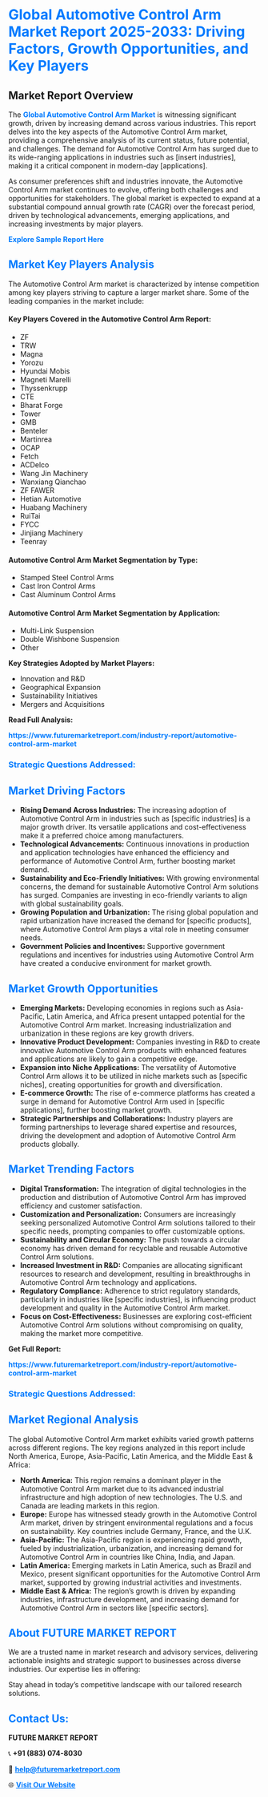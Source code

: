 <h1 style="color: #007BFF;">Global Automotive Control Arm Market Report 2025-2033: Driving Factors, Growth Opportunities, and Key Players</h1>

<section id="overview">
<h2>Market Report Overview</h2>
<p>The <a href="https://www.futuremarketreport.com/industry-report/automotive-control-arm-market" style="color: #007BFF; text-decoration: none;"><strong>Global Automotive Control Arm Market</strong></a> is witnessing significant growth, driven by increasing demand across various industries. This report delves into the key aspects of the Automotive Control Arm market, providing a comprehensive analysis of its current status, future potential, and challenges. The demand for Automotive Control Arm has surged due to its wide-ranging applications in industries such as [insert industries], making it a critical component in modern-day [applications].</p>
<p>As consumer preferences shift and industries innovate, the Automotive Control Arm market continues to evolve, offering both challenges and opportunities for stakeholders. The global market is expected to expand at a substantial compound annual growth rate (CAGR) over the forecast period, driven by technological advancements, emerging applications, and increasing investments by major players.</p>
</section>

<section id="overview">
<p><a href="https://www.futuremarketreport.com/request-sample/reportId=88795" style="color: #007BFF; text-decoration: none;"><strong>Explore Sample Report Here</strong></a></p>
</section>

<section id="key-players">
<h2 style="color: #007BFF;">Market Key Players Analysis</h2>
<p>The Automotive Control Arm market is characterized by intense competition among key players striving to capture a larger market share. Some of the leading companies in the market include:</p>
<h4>Key Players Covered in the Automotive Control Arm Report:</h4>
<ul><li>ZF</li><li>TRW</li><li>Magna</li><li>Yorozu</li><li>Hyundai Mobis</li><li>Magneti Marelli</li><li>Thyssenkrupp</li><li>CTE</li><li>Bharat Forge</li><li>Tower</li><li>GMB</li><li>Benteler</li><li>Martinrea</li><li>OCAP</li><li>Fetch</li><li>ACDelco</li><li>Wang Jin Machinery</li><li>Wanxiang Qianchao</li><li>ZF FAWER</li><li>Hetian Automotive</li><li>Huabang Machinery</li><li>RuiTai</li><li>FYCC</li><li>Jinjiang Machinery</li><li>Teenray</li></ul>
<h4>Automotive Control Arm Market Segmentation by Type:</h4>
<ul><li>Stamped Steel Control Arms</li><li>Cast Iron Control Arms</li><li>Cast Aluminum Control Arms</li></ul>

<h4>Automotive Control Arm Market Segmentation by Application:</h4>
<ul><li>Multi-Link Suspension</li><li>Double Wishbone Suspension</li><li>Other</li></ul>
<p><strong>Key Strategies Adopted by Market Players:</strong></p>
<ul>
<li>Innovation and R&D</li>
<li>Geographical Expansion</li>
<li>Sustainability Initiatives</li>
<li>Mergers and Acquisitions</li>
</ul>
</section>

<section>
<p><strong>Read Full Analysis: </strong></p><a href="https://www.futuremarketreport.com/industry-report/automotive-control-arm-market" style="color: #007BFF; text-decoration: none;"><strong>https://www.futuremarketreport.com/industry-report/automotive-control-arm-market</strong></a>
<h3 style="color: #007BFF;">Strategic Questions Addressed:</h3>
</section>

<section id="driving-factors">
<h2 style="color: #007BFF;">Market Driving Factors</h2>
<ul>
<li><strong>Rising Demand Across Industries:</strong> The increasing adoption of Automotive Control Arm in industries such as [specific industries] is a major growth driver. Its versatile applications and cost-effectiveness make it a preferred choice among manufacturers.</li>
<li><strong>Technological Advancements:</strong> Continuous innovations in production and application technologies have enhanced the efficiency and performance of Automotive Control Arm, further boosting market demand.</li>
<li><strong>Sustainability and Eco-Friendly Initiatives:</strong> With growing environmental concerns, the demand for sustainable Automotive Control Arm solutions has surged. Companies are investing in eco-friendly variants to align with global sustainability goals.</li>
<li><strong>Growing Population and Urbanization:</strong> The rising global population and rapid urbanization have increased the demand for [specific products], where Automotive Control Arm plays a vital role in meeting consumer needs.</li>
<li><strong>Government Policies and Incentives:</strong> Supportive government regulations and incentives for industries using Automotive Control Arm have created a conducive environment for market growth.</li>
</ul>
</section>

<section id="growth-opportunities">
<h2 style="color: #007BFF;">Market Growth Opportunities</h2>
<ul>
<li><strong>Emerging Markets:</strong> Developing economies in regions such as Asia-Pacific, Latin America, and Africa present untapped potential for the Automotive Control Arm market. Increasing industrialization and urbanization in these regions are key growth drivers.</li>
<li><strong>Innovative Product Development:</strong> Companies investing in R&D to create innovative Automotive Control Arm products with enhanced features and applications are likely to gain a competitive edge.</li>
<li><strong>Expansion into Niche Applications:</strong> The versatility of Automotive Control Arm allows it to be utilized in niche markets such as [specific niches], creating opportunities for growth and diversification.</li>
<li><strong>E-commerce Growth:</strong> The rise of e-commerce platforms has created a surge in demand for Automotive Control Arm used in [specific applications], further boosting market growth.</li>
<li><strong>Strategic Partnerships and Collaborations:</strong> Industry players are forming partnerships to leverage shared expertise and resources, driving the development and adoption of Automotive Control Arm products globally.</li>
</ul>
</section>

<section id="trending-factors">
<h2 style="color: #007BFF;">Market Trending Factors</h2>
<ul>
<li><strong>Digital Transformation:</strong> The integration of digital technologies in the production and distribution of Automotive Control Arm has improved efficiency and customer satisfaction.</li>
<li><strong>Customization and Personalization:</strong> Consumers are increasingly seeking personalized Automotive Control Arm solutions tailored to their specific needs, prompting companies to offer customizable options.</li>
<li><strong>Sustainability and Circular Economy:</strong> The push towards a circular economy has driven demand for recyclable and reusable Automotive Control Arm solutions.</li>
<li><strong>Increased Investment in R&D:</strong> Companies are allocating significant resources to research and development, resulting in breakthroughs in Automotive Control Arm technology and applications.</li>
<li><strong>Regulatory Compliance:</strong> Adherence to strict regulatory standards, particularly in industries like [specific industries], is influencing product development and quality in the Automotive Control Arm market.</li>
<li><strong>Focus on Cost-Effectiveness:</strong> Businesses are exploring cost-efficient Automotive Control Arm solutions without compromising on quality, making the market more competitive.</li>
</ul>
</section>

<section>
<p><strong>Get Full Report: </strong></p><a href="https://www.futuremarketreport.com/industry-report/automotive-control-arm-market" style="color: #007BFF; text-decoration: none;"><strong>https://www.futuremarketreport.com/industry-report/automotive-control-arm-market</strong></a>
<h3 style="color: #007BFF;">Strategic Questions Addressed:</h3>
</section>


<section id="regional-analysis">
<h2 style="color: #007BFF;">Market Regional Analysis</h2>
<p>The global Automotive Control Arm market exhibits varied growth patterns across different regions. The key regions analyzed in this report include North America, Europe, Asia-Pacific, Latin America, and the Middle East & Africa:</p>
<ul>
<li><strong>North America:</strong> This region remains a dominant player in the Automotive Control Arm market due to its advanced industrial infrastructure and high adoption of new technologies. The U.S. and Canada are leading markets in this region.</li>
<li><strong>Europe:</strong> Europe has witnessed steady growth in the Automotive Control Arm market, driven by stringent environmental regulations and a focus on sustainability. Key countries include Germany, France, and the U.K.</li>
<li><strong>Asia-Pacific:</strong> The Asia-Pacific region is experiencing rapid growth, fueled by industrialization, urbanization, and increasing demand for Automotive Control Arm in countries like China, India, and Japan.</li>
<li><strong>Latin America:</strong> Emerging markets in Latin America, such as Brazil and Mexico, present significant opportunities for the Automotive Control Arm market, supported by growing industrial activities and investments.</li>
<li><strong>Middle East & Africa:</strong> The region’s growth is driven by expanding industries, infrastructure development, and increasing demand for Automotive Control Arm in sectors like [specific sectors].</li>
</ul>
</section>

<footer>
<h2 style="color: #007BFF;">About FUTURE MARKET REPORT</h2>
<p>We are a trusted name in market research and advisory services, delivering actionable insights and strategic support to businesses across diverse industries. Our expertise lies in offering:</p>

<p>Stay ahead in today’s competitive landscape with our tailored research solutions.</p>

<h2 style="color: #007BFF;">Contact Us:</h2>
<p><strong>FUTURE MARKET REPORT</strong></p>
<p>📞 <strong>+91 (883) 074-8030</strong></p>
<p>📧 <strong><a href="mailto:help@futuremarketreport.com" style="color: #007BFF;">help@futuremarketreport.com</a></strong></p>
<p>🌐 <strong><a href="https://www.futuremarketreport.com/" style="color: #007BFF;">Visit Our Website</a></strong></p>
</footer>